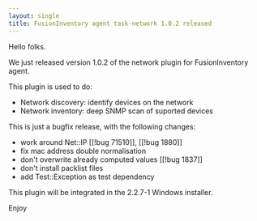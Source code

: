 ```yaml
---
layout: single
title: FusionInventory agent task-network 1.0.2 released
---
```


Hello folks.
   
We just released version 1.0.2 of the network plugin for FusionInventory
agent.

This plugin is used to do:

* Network discovery: identify devices on the network
* Network inventory: deep SNMP scan of suported devices

This is just a bugfix release, with the following changes:

* work around Net::IP [[!bug 71510]], [[!bug 1880]]
* fix mac address double normalisation
* don't overwrite already computed values [[!bug 1837]]
* don't install packlist files
* add Test::Exception as test dependency

This plugin will be integrated in the 2.2.7-1 Windows installer.

Enjoy
